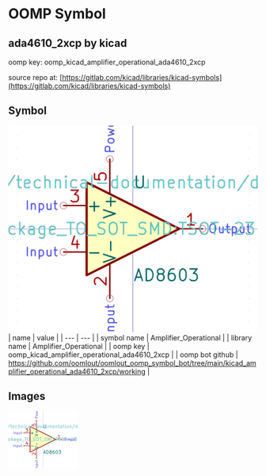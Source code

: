 # OOMP Symbol  
## ada4610_2xcp  by kicad  
  
oomp key: oomp_kicad_amplifier_operational_ada4610_2xcp  
  
source repo at: [https://gitlab.com/kicad/libraries/kicad-symbols](https://gitlab.com/kicad/libraries/kicad-symbols)  
## Symbol  
  
[![working.png](working_600.png)](working.png)  
| name | value | 
| --- | --- | 
| symbol name | Amplifier_Operational | 
| library name | Amplifier_Operational | 
| oomp key | oomp_kicad_amplifier_operational_ada4610_2xcp | 
| oomp bot github | https://github.com/oomlout/oomlout_oomp_symbol_bot/tree/main/kicad_amplifier_operational_ada4610_2xcp/working | 
## Images  
  
[![working.png](working_140.png)](working.png)  
